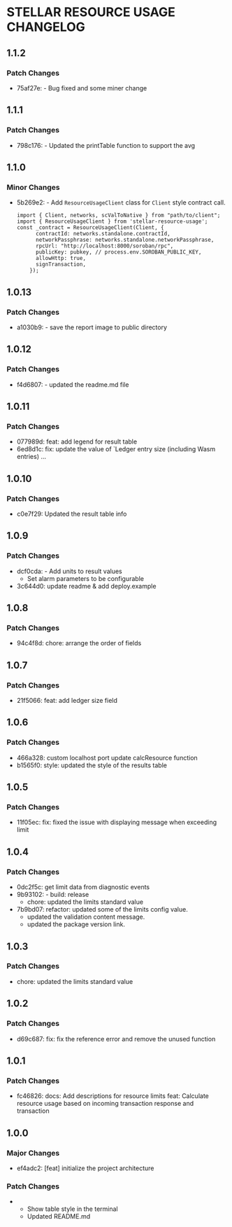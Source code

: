 # STELLAR RESOURCE USAGE CHANGELOG

## 1.1.2

### Patch Changes

- 75af27e: - Bug fixed and some miner change

## 1.1.1

### Patch Changes

- 798c176: - Updated the printTable function to support the avg

## 1.1.0

### Minor Changes

- 5b269e2: - Add `ResourceUsageClient` class for `Client` style contract call.

  ```
  import { Client, networks, scValToNative } from "path/to/client";
  import { ResourceUsageClient } from 'stellar-resource-usage';
  const _contract = ResourceUsageClient(Client, {
        contractId: networks.standalone.contractId,
        networkPassphrase: networks.standalone.networkPassphrase,
        rpcUrl: "http://localhost:8000/soroban/rpc",
        publicKey: pubkey, // process.env.SOROBAN_PUBLIC_KEY,
        allowHttp: true,
        signTransaction,
      });
  ```

## 1.0.13

### Patch Changes

- a1030b9: - save the report image to public directory

## 1.0.12

### Patch Changes

- f4d6807: - updated the readme.md file

## 1.0.11

### Patch Changes

- 077989d: feat: add legend for result table
- 6ed8d1c: fix: update the value of `Ledger entry size (including Wasm entries) …

## 1.0.10

### Patch Changes

- c0e7f29: Updated the result table info

## 1.0.9

### Patch Changes

- dcf0cda: - Add units to result values
  - Set alarm parameters to be configurable
- 3c644d0: update readme & add deploy.example

## 1.0.8

### Patch Changes

- 94c4f8d: chore: arrange the order of fields

## 1.0.7

### Patch Changes

- 21f5066: feat: add ledger size field

## 1.0.6

### Patch Changes

- 466a328: custom localhost port
  update calcResource function
- b1565f0: style: updated the style of the results table

## 1.0.5

### Patch Changes

- 11f05ec: fix: fixed the issue with displaying message when exceeding limit

## 1.0.4

### Patch Changes

- 0dc2f5c: get limit data from diagnostic events
- 9b93102: - build: release
  - chore: updated the limits standard value
- 7b9bd07: refactor: updated some of the limits config value.
  - updated the validation content message.
  - updated the package version link.

## 1.0.3

### Patch Changes

- chore: updated the limits standard value

## 1.0.2

### Patch Changes

- d69c687: fix: fix the reference error and remove the unused function

## 1.0.1

### Patch Changes

- fc46826: docs: Add descriptions for resource limits
  feat: Calculate resource usage based on incoming transaction response and transaction

## 1.0.0

### Major Changes

- ef4adc2: [feat] initialize the project architecture

### Patch Changes

- - Show table style in the terminal
  - Updated README.md
